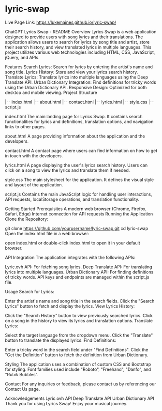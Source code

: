 # lyric-swap

Live Page Link: https://lukemaines.github.io/lyric-swap/


ChatGPT
Lyrics Swap - README
Overview
Lyrics Swap is a web application designed to provide users with song lyrics and their translations. The application allows users to search for lyrics by song title and artist, store their search history, and view translated lyrics in multiple languages. This project utilizes various web technologies including HTML, CSS, JavaScript, jQuery, and APIs.

Features
Search Lyrics: Search for lyrics by entering the artist's name and song title.
Lyrics History: Store and view your lyrics search history.
Translate Lyrics: Translate lyrics into multiple languages using the Deep Translate API.
Urban Dictionary Integration: Find definitions for tricky words using the Urban Dictionary API.
Responsive Design: Optimized for both desktop and mobile viewing.
Project Structure

|-- index.html
|-- about.html
|-- contact.html
|-- lyrics.html
|-- style.css
|-- script.js

index.html
The main landing page for Lyrics Swap. It contains search functionalities for lyrics and definitions, translation options, and navigation links to other pages.

about.html
A page providing information about the application and the developers.

contact.html
A contact page where users can find information on how to get in touch with the developers.

lyrics.html
A page displaying the user's lyrics search history. Users can click on a song to view the lyrics and translate them if needed.

style.css
The main stylesheet for the application. It defines the visual style and layout of the application.

script.js
Contains the main JavaScript logic for handling user interactions, API requests, localStorage operations, and translation functionality.

Getting Started
Prerequisites
A modern web browser (Chrome, Firefox, Safari, Edge)
Internet connection for API requests
Running the Application
Clone the Repository:

git clone https://github.com/yourusername/lyric-swap.git
cd lyric-swap
Open the index.html file in a web browser:

open index.html
or double-click index.html to open it in your default browser.

API Integration
The application integrates with the following APIs:

Lyric.ovh API: For fetching song lyrics.
Deep Translate API: For translating lyrics into multiple languages.
Urban Dictionary API: For finding definitions of tricky words.
API keys and endpoints are managed within the script.js file.

Usage
Search for Lyrics:

Enter the artist's name and song title in the search fields.
Click the "Search Lyrics" button to fetch and display the lyrics.
View Lyrics History:

Click the "Search History" button to view previously searched lyrics.
Click on a song in the history to view its lyrics and translation options.
Translate Lyrics:

Select the target language from the dropdown menu.
Click the "Translate" button to translate the displayed lyrics.
Find Definitions:

Enter a tricky word in the search field under "Find Definitions".
Click the "Get the Definition" button to fetch the definition from Urban Dictionary.

Styling
The application uses a combination of custom CSS and Bootstrap for styling.
Font families used include "Roboto", "Freehand", "Danfo", and "Rubik Bubbles".


Contact
For any inquiries or feedback, please contact us by referencing our Contact Us page.


Acknowledgements
Lyric.ovh API
Deep Translate API
Urban Dictionary API
Thank you for using Lyrics Swap! Enjoy your musical journey.

